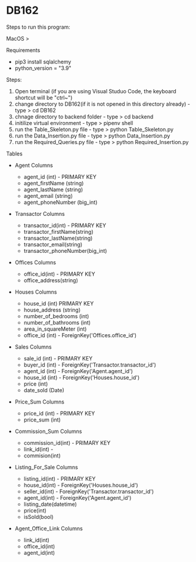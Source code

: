 # DB162

Steps to run this program:

MacOS >

Requirements

- pip3 install sqlalchemy
- python_version = "3.9"

Steps:

1.  Open terminal (if you are using Visual Studuo Code, the keyboard shortcut will be "ctrl~")
2.  change directory to DB162(if it is not opened in this directory already) - type > cd DB162
3.  chnage directory to backend folder - type > cd backend
4.  initilize virtual environment - type > pipenv shell
5.  run the Table_Skeleton.py file - type > python Table_Skeleton.py
6.  run the Data_Insertion.py file - type > python Data_Insertion.py
7.  run the Required_Queries.py file - type > python Required_Insertion.py

Tables

- Agent
  Columns

  - agent_id (int) - PRIMARY KEY
  - agent_firstName (string)
  - agent_lastName (string)
  - agent_email (string)
  - agent_phoneNumber (big_int)

- Transactor
  Columns

  - transactor_id(int) - PRIMARY KEY
  - transactor_firstName(string)
  - transactor_lastName(string)
  - transactor_email(string)
  - transactor_phoneNumber(big_int)

- Offices
  Columns

  - office_id(int) - PRIMARY KEY
  - office_address(string)

- Houses
  Columns

  - house_id (int) PRIMARY KEY
  - house_address (string)
  - number_of_bedrooms (int)
  - number_of_bathrooms (int)
  - area_in_squareMeter (int)
  - office_id (int) - ForeignKey('Offices.office_id')

- Sales
  Columns

  - sale_id (int) - PRIMARY KEY
  - buyer_id (int) - ForeignKey('Transactor.transactor_id')
  - agent_id (int) - ForeignKey('Agent.agent_id')
  - house_id (int) - ForeignKey('Houses.house_id')
  - price (int)
  - date_sold (Date)

- Price_Sum
  Columns

  - price_id (int) - PRIMARY KEY
  - price_sum (int)

- Commission_Sum
  Columns

  - commission_id(int) - PRIMARY KEY
  - link_id(int) -
  - commision(int)

- Listing_For_Sale
  Columns

  - listing_id(int) - PRIMARY KEY
  - house_id(int) - ForeignKey('Houses.house_id')
  - seller_id(int) - ForeignKey('Transactor.transactor_id')
  - agent_id(int) - ForeignKey('Agent.agent_id')
  - listing_date(datetime)
  - price(int)
  - isSold(bool)

- Agent_Office_Link
  Columns
  - link_id(int)
  - office_id(int)
  - agent_id(int)
